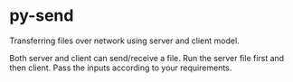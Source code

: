 # py-send
Transferring files over network using server and client model.

Both server and client can send/receive a file. Run the server file first and then client. Pass the inputs according to your requirements.
